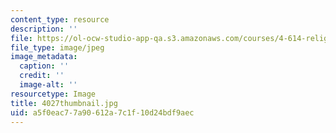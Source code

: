 ```yaml
---
content_type: resource
description: ''
file: https://ol-ocw-studio-app-qa.s3.amazonaws.com/courses/4-614-religious-architecture-and-islamic-cultures-fall-2002/a5f0eac77a90612a7c1f10d24bdf9aec_4027thumbnail.jpg
file_type: image/jpeg
image_metadata:
  caption: ''
  credit: ''
  image-alt: ''
resourcetype: Image
title: 4027thumbnail.jpg
uid: a5f0eac7-7a90-612a-7c1f-10d24bdf9aec
---
```

